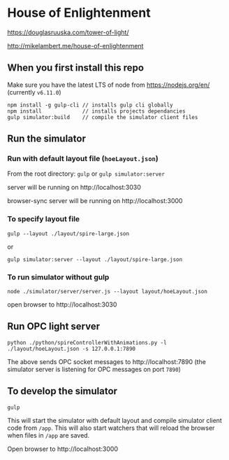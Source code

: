 # House of Enlightenment

https://douglasruuska.com/tower-of-light/

http://mikelambert.me/house-of-enlightenment


## When you first install this repo
Make sure you have the latest LTS of node from https://nodejs.org/en/ (currently `v6.11.0`)
```
npm install -g gulp-cli // installs gulp cli globally
npm install             // installs projects dependancies
gulp simulator:build    // compile the simulator client files
```


## Run the simulator
### Run with default layout file (`hoeLayout.json`)
From the root directory:
`gulp` or `gulp simulator:server`

server will be running on http://localhost:3030

browser-sync server will be running on http://localhost:3000

### To specify layout file
```
gulp --layout ./layout/spire-large.json
```
or
```
gulp simulator:server --layout ./layout/spire-large.json
```

### To run simulator without gulp
```
node ./simulator/server/server.js --layout layout/hoeLayout.json
```
open browser to http://localhost:3030


## Run OPC light server
```
python ./python/spireControllerWithAnimations.py -l ./layout/hoeLayout.json -s 127.0.0.1:7890
```
The above sends OPC socket messages to http://localhost:7890 (the simulator server is listening for OPC messages on port `7890`)


## To develop the simulator
```
gulp
```
This will start the simulator with default layout and compile simulator client code from `/app`.  This will also start watchers that will reload the browser when files in `/app` are saved.

Open browser to http://localhost:3000
